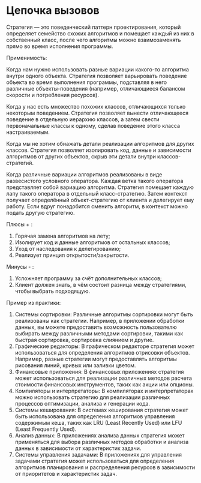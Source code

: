 # Цепочка вызовов

Стратегия — это поведенческий паттерн проектирования, который определяет семейство схожих алгоритмов и помещает каждый
из
них в собственный класс, после чего алгоритмы можно взаимозаменять прямо во время исполнения программы.

Применимость:

Когда нам нужно использовать разные вариации какого-то алгоритма внутри одного объекта.
Стратегия позволяет варьировать поведение объекта во время выполнения программы, подставляя в него различные
объекты-поведения (например, отличающиеся балансом скорости и потребления ресурсов).

Когда у нас есть множество похожих классов, отличающихся только некоторым поведением.
Стратегия позволяет вынести отличающееся поведение в отдельную иерархию классов, а затем свести первоначальные классы к
одному, сделав поведение этого класса настраиваемым.

Когда мы не хотим обнажать детали реализации алгоритмов для других классов.
Стратегия позволяет изолировать код, данные и зависимости алгоритмов от других объектов, скрыв эти детали внутри
классов-стратегий.

Когда различные вариации алгоритмов реализованы в виде развесистого условного оператора. Каждая ветка такого оператора
представляет собой вариацию алгоритма.
Стратегия помещает каждую лапу такого оператора в отдельный класс-стратегию. Затем контекст получает определённый
объект-стратегию от клиента и делегирует ему работу. Если вдруг понадобится сменить алгоритм, в контекст можно подать
другую стратегию.

Плюсы + :

1) Горячая замена алгоритмов на лету;
2) Изолирует код и данные алгоритмов от остальных классов;
3) Уход от наследования к делегированию;
4) Реализует принцип открытости/закрытости.

Минусы - :

1) Усложняет программу за счёт дополнительных классов;
2) Клиент должен знать, в чём состоит разница между стратегиями, чтобы выбрать подходящую.

Пример из практики:

1) Системы сортировки:
   Различные алгоритмы сортировки могут быть реализованы как стратегии. Например, в приложении обработки данных, вы
   можете предоставить возможность пользователю выбирать между различными методами сортировки, такими как быстрая
   сортировка, сортировка слиянием и другие.
2) Графические редакторы:
   В графическом редакторе стратегия может использоваться для определения алгоритмов отрисовки объектов. Например,
   разные стратегии могут предоставлять алгоритмы рисования линий, кривых или заливки цветом.
3) Финансовые приложения:
   В финансовых приложениях стратегия может использоваться для реализации различных методов расчета стоимости финансовых
   инструментов, таких как акции или опционы.
4) Компиляторы и интерпретаторы:
   В компиляторах и интерпретаторах можно использовать стратегию для реализации различных процессов оптимизации, анализа
   и генерации кода.
5) Системы кеширования:
   В системах кеширования стратегия может быть использована для определения алгоритмов управления содержимым кеша, таких
   как LRU (Least Recently Used) или LFU (Least Frequently Used).
6) Анализ данных:
   В приложениях анализа данных стратегия может применяться для выбора различных методов обработки и анализа данных в
   зависимости от характеристик задачи.
7) Системы управления задачами:
   В приложениях для управления задачами стратегия может использоваться для определения алгоритмов планирования и
   распределения ресурсов в зависимости от приоритетов и характеристик задач.
